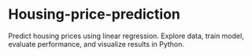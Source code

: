 # Housing-price-prediction
Predict housing prices using linear regression. Explore data, train model, evaluate performance, and visualize results in Python.

